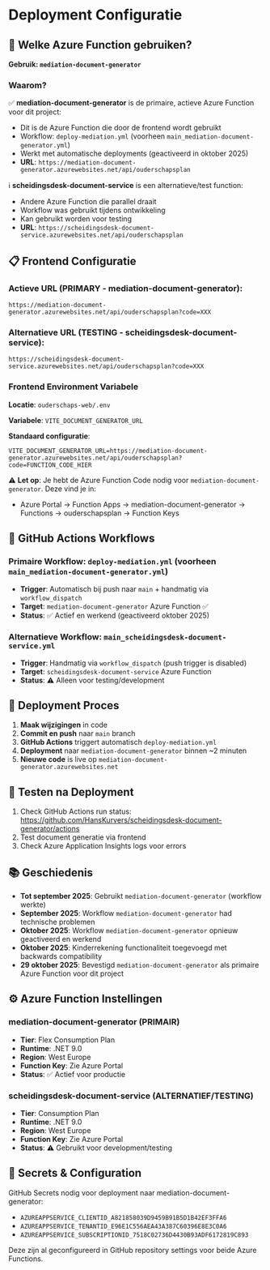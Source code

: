 # Deployment Configuratie

## 🎯 Welke Azure Function gebruiken?

**Gebruik: `mediation-document-generator`**

### Waarom?

✅ **mediation-document-generator** is de primaire, actieve Azure Function voor dit project:
- Dit is de Azure Function die door de frontend wordt gebruikt
- Workflow: `deploy-mediation.yml` (voorheen `main_mediation-document-generator.yml`)
- Werkt met automatische deployments (geactiveerd in oktober 2025)
- **URL**: `https://mediation-document-generator.azurewebsites.net/api/ouderschapsplan`

ℹ️ **scheidingsdesk-document-service** is een alternatieve/test function:
- Andere Azure Function die parallel draait
- Workflow was gebruikt tijdens ontwikkeling
- Kan gebruikt worden voor testing
- **URL**: `https://scheidingsdesk-document-service.azurewebsites.net/api/ouderschapsplan`

## 📋 Frontend Configuratie

### Actieve URL (PRIMARY - mediation-document-generator):
```
https://mediation-document-generator.azurewebsites.net/api/ouderschapsplan?code=XXX
```

### Alternatieve URL (TESTING - scheidingsdesk-document-service):
```
https://scheidingsdesk-document-service.azurewebsites.net/api/ouderschapsplan?code=XXX
```

### Frontend Environment Variabele

**Locatie**: `ouderschaps-web/.env`

**Variabele**: `VITE_DOCUMENT_GENERATOR_URL`

**Standaard configuratie**:
```env
VITE_DOCUMENT_GENERATOR_URL=https://mediation-document-generator.azurewebsites.net/api/ouderschapsplan?code=FUNCTION_CODE_HIER
```

⚠️ **Let op**: Je hebt de Azure Function Code nodig voor `mediation-document-generator`. Deze vind je in:
- Azure Portal → Function Apps → mediation-document-generator → Functions → ouderschapsplan → Function Keys

## 🔄 GitHub Actions Workflows

### Primaire Workflow: `deploy-mediation.yml` (voorheen `main_mediation-document-generator.yml`)
- **Trigger**: Automatisch bij push naar `main` + handmatig via `workflow_dispatch`
- **Target**: `mediation-document-generator` Azure Function ✅
- **Status**: ✅ Actief en werkend (geactiveerd oktober 2025)

### Alternatieve Workflow: `main_scheidingsdesk-document-service.yml`
- **Trigger**: Handmatig via `workflow_dispatch` (push trigger is disabled)
- **Target**: `scheidingsdesk-document-service` Azure Function
- **Status**: ⚠️ Alleen voor testing/development

## 📝 Deployment Proces

1. **Maak wijzigingen** in code
2. **Commit en push** naar `main` branch
3. **GitHub Actions** triggert automatisch `deploy-mediation.yml`
4. **Deployment** naar `mediation-document-generator` binnen ~2 minuten
5. **Nieuwe code** is live op `mediation-document-generator.azurewebsites.net`

## 🧪 Testen na Deployment

1. Check GitHub Actions run status: https://github.com/HansKurvers/scheidingsdesk-document-generator/actions
2. Test document generatie via frontend
3. Check Azure Application Insights logs voor errors

## 📚 Geschiedenis

- **Tot september 2025**: Gebruikt `mediation-document-generator` (workflow werkte)
- **September 2025**: Workflow `mediation-document-generator` had technische problemen
- **Oktober 2025**: Workflow `mediation-document-generator` opnieuw geactiveerd en werkend
- **Oktober 2025**: Kinderrekening functionaliteit toegevoegd met backwards compatibility
- **29 oktober 2025**: Bevestigd `mediation-document-generator` als primaire Azure Function voor dit project

## ⚙️ Azure Function Instellingen

### mediation-document-generator (PRIMAIR)
- **Tier**: Flex Consumption Plan
- **Runtime**: .NET 9.0
- **Region**: West Europe
- **Function Key**: Zie Azure Portal
- **Status**: ✅ Actief voor productie

### scheidingsdesk-document-service (ALTERNATIEF/TESTING)
- **Tier**: Consumption Plan
- **Runtime**: .NET 9.0
- **Region**: West Europe
- **Function Key**: Zie Azure Portal
- **Status**: ⚠️ Gebruikt voor development/testing

## 🔐 Secrets & Configuration

GitHub Secrets nodig voor deployment naar mediation-document-generator:
- `AZUREAPPSERVICE_CLIENTID_A821858039D9459B91B5D1B42EF3FFA6`
- `AZUREAPPSERVICE_TENANTID_E96E1C556AEA43A387C60396E8E3C0A6`
- `AZUREAPPSERVICE_SUBSCRIPTIONID_7518C02736D4430B93ADF6172819C893`

Deze zijn al geconfigureerd in GitHub repository settings voor beide Azure Functions.
